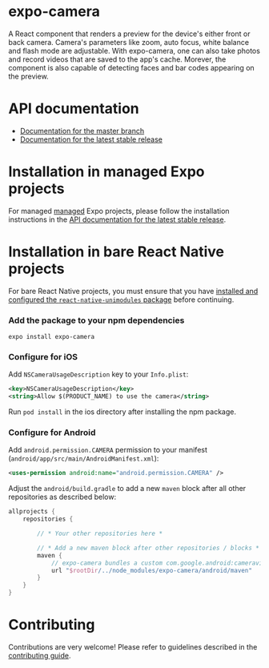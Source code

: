 # expo-camera

A React component that renders a preview for the device's either front or back camera. Camera's parameters like zoom, auto focus, white balance and flash mode are adjustable. With expo-camera, one can also take photos and record videos that are saved to the app's cache. Morever, the component is also capable of detecting faces and bar codes appearing on the preview.

# API documentation

- [Documentation for the master branch](https://github.com/expo/expo/blob/master/docs/pages/versions/unversioned/sdk/camera.md)
- [Documentation for the latest stable release](https://docs.expo.io/versions/latest/sdk/camera/)

# Installation in managed Expo projects

For managed [managed](https://docs.expo.io/versions/latest/introduction/managed-vs-bare/) Expo projects, please follow the installation instructions in the [API documentation for the latest stable release](https://docs.expo.io/versions/latest/sdk/camera/).

# Installation in bare React Native projects

For bare React Native projects, you must ensure that you have [installed and configured the `react-native-unimodules` package](https://github.com/unimodules/react-native-unimodules) before continuing.

### Add the package to your npm dependencies

```
expo install expo-camera
```

### Configure for iOS

Add `NSCameraUsageDescription` key to your `Info.plist`:

```xml
<key>NSCameraUsageDescription</key>
<string>Allow $(PRODUCT_NAME) to use the camera</string>
```

Run `pod install` in the ios directory after installing the npm package.

### Configure for Android

Add `android.permission.CAMERA` permission to your manifest (`android/app/src/main/AndroidManifest.xml`):

```xml
<uses-permission android:name="android.permission.CAMERA" />
```

Adjust the `android/build.gradle` to add a new `maven` block after all other repositories as described below:

```gradle
allprojects {
    repositories {

        // * Your other repositories here *

        // * Add a new maven block after other repositories / blocks *
        maven {
            // expo-camera bundles a custom com.google.android:cameraview
            url "$rootDir/../node_modules/expo-camera/android/maven"
        }
    }
}
```

# Contributing

Contributions are very welcome! Please refer to guidelines described in the [contributing guide](https://github.com/expo/expo#contributing).
